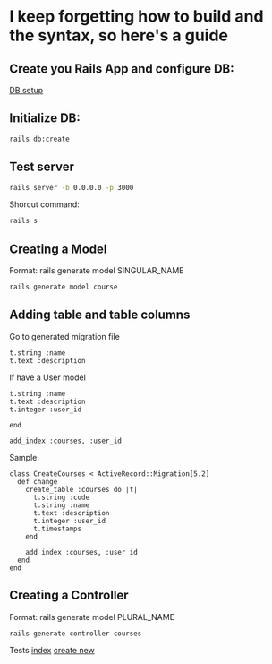 # I keep forgetting how to build and the syntax, so here's a guide

## Create you Rails App and configure DB:

[DB setup](db-setup.md)

## Initialize DB:

```bash
rails db:create
```

## Test server

```bash
rails server -b 0.0.0.0 -p 3000
```

Shorcut command:

```bash
rails s
```

## Creating a Model

Format: rails generate model SINGULAR_NAME

```bash
rails generate model course
```

## Adding table and table columns

Go to generated migration file

```
t.string :name
t.text :description
```
If have a User model

```
t.string :name
t.text :description
t.integer :user_id

end 

add_index :courses, :user_id
```

Sample: 
```
class CreateCourses < ActiveRecord::Migration[5.2]
  def change
    create_table :courses do |t|
      t.string :code
      t.string :name
      t.text :description
      t.integer :user_id
      t.timestamps
    end

    add_index :courses, :user_id
  end
end
```

## Creating a Controller

Format: rails generate model PLURAL_NAME

```bash
rails generate controller courses
```

Tests
[index](tests/index.md)
[create new](tests/new.md)
